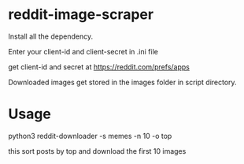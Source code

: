 # reddit-image-scraper
Install all the dependency.

Enter your client-id and client-secret in .ini file

get client-id and secret at https://reddit.com/prefs/apps

Downloaded images get stored in the images folder in script directory.

# Usage
  python3 reddit-downloader -s memes -n 10 -o top
  
  this sort posts by top and download the first 10 images
